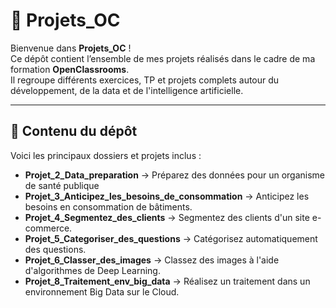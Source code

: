 # 📌 Projets_OC

Bienvenue dans **Projets_OC** !  
Ce dépôt contient l’ensemble de mes projets réalisés dans le cadre de ma formation **OpenClassrooms**.  
Il regroupe différents exercices, TP et projets complets autour du développement, de la data et de l'intelligence artificielle.

---

## 🚀 Contenu du dépôt

Voici les principaux dossiers et projets inclus :

- **Projet_2_Data_preparation** → Préparez des données pour un organisme de santé publique
- **Projet_3_Anticipez_les_besoins_de_consommation** → Anticipez les besoins en consommation de bâtiments.
- **Projet_4_Segmentez_des_clients** → Segmentez des clients d'un site e-commerce.
- **Projet_5_Categoriser_des_questions** → Catégorisez automatiquement des questions.
- **Projet_6_Classer_des_images** → Classez des images à l'aide d'algorithmes de Deep Learning.
- **Projet_8_Traitement_env_big_data** → Réalisez un traitement dans un environnement Big Data sur le Cloud.
